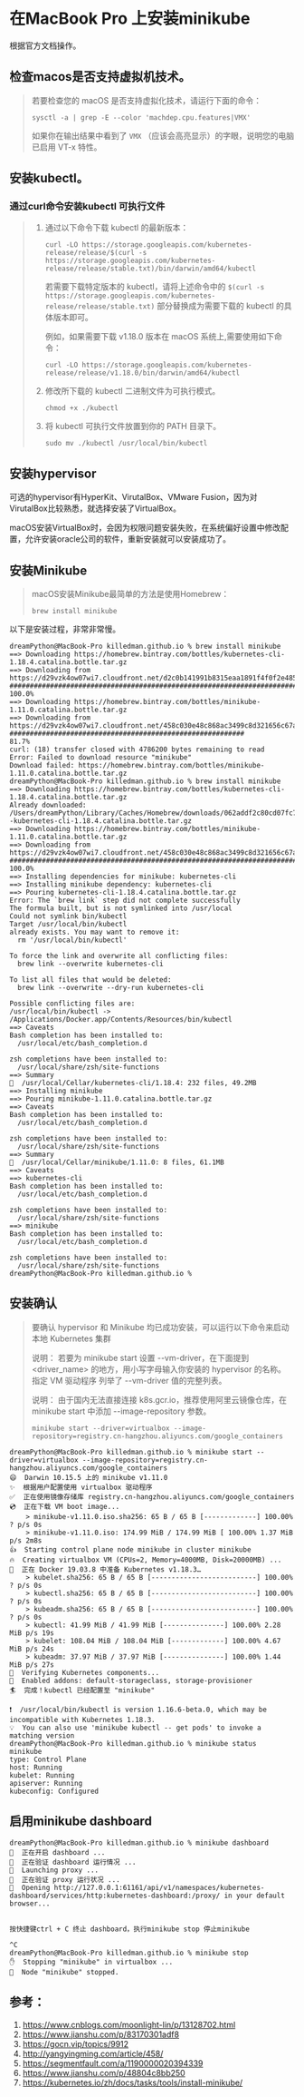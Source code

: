 # 在MacBook Pro 上安装minikube

根据官方文档操作。

## 检查macos是否支持虚拟机技术。

> 若要检查您的 macOS 是否支持虚拟化技术，请运行下面的命令：
>
> ```
> sysctl -a | grep -E --color 'machdep.cpu.features|VMX'
> ```
>
> 如果你在输出结果中看到了 `VMX` （应该会高亮显示）的字眼，说明您的电脑已启用 VT-x 特性。
>

##  安装kubectl。

### 通过curl命令安装kubectl 可执行文件

> 1. 通过以下命令下载 kubectl 的最新版本：
>
>    ```
>    curl -LO https://storage.googleapis.com/kubernetes-release/release/$(curl -s https://storage.googleapis.com/kubernetes-release/release/stable.txt)/bin/darwin/amd64/kubectl
>    ```
>
>    若需要下载特定版本的 kubectl，请将上述命令中的 `$(curl -s https://storage.googleapis.com/kubernetes-release/release/stable.txt)` 部分替换成为需要下载的 kubectl 的具体版本即可。
>
>    例如，如果需要下载 v1.18.0 版本在 macOS 系统上,需要使用如下命令：
>
>    ```
>    curl -LO https://storage.googleapis.com/kubernetes-release/release/v1.18.0/bin/darwin/amd64/kubectl
>    ```
>
> 2. 修改所下载的 kubectl 二进制文件为可执行模式。
>
>    ```
>    chmod +x ./kubectl
>    ```
>
> 3. 将 kubectl 可执行文件放置到你的 PATH 目录下。
>
>    ```shell
>    sudo mv ./kubectl /usr/local/bin/kubectl
>    ```
>

## 安装hypervisor

可选的hypervisor有HyperKit、VirutalBox、VMware Fusion，因为对VirutalBox比较熟悉，就选择安装了VirtualBox。

macOS安装VirtualBox时，会因为权限问题安装失败，在系统偏好设置中修改配置，允许安装oracle公司的软件，重新安装就可以安装成功了。

## 安装Minikube

> macOS安装Minikube最简单的方法是使用Homebrew：
> ```shell
> brew install minikube
>```
>

以下是安装过程，非常非常慢。

```
dreamPython@MacBook-Pro killedman.github.io % brew install minikube
==> Downloading https://homebrew.bintray.com/bottles/kubernetes-cli-1.18.4.catalina.bottle.tar.gz
==> Downloading from https://d29vzk4ow07wi7.cloudfront.net/d2c0b141991b8315eaa1891f4f0f2e485cffd11f3e58954b571839dee492
######################################################################## 100.0%
==> Downloading https://homebrew.bintray.com/bottles/minikube-1.11.0.catalina.bottle.tar.gz
==> Downloading from https://d29vzk4ow07wi7.cloudfront.net/458c030e48c868ac3499c8d321656c67ac4b10637d1549f9e2921c5eab4d
##########################################################                81.7%
curl: (18) transfer closed with 4786200 bytes remaining to read
Error: Failed to download resource "minikube"
Download failed: https://homebrew.bintray.com/bottles/minikube-1.11.0.catalina.bottle.tar.gz
dreamPython@MacBook-Pro killedman.github.io % brew install minikube
==> Downloading https://homebrew.bintray.com/bottles/kubernetes-cli-1.18.4.catalina.bottle.tar.gz
Already downloaded: /Users/dreamPython/Library/Caches/Homebrew/downloads/062addf2c80cd07fc72f7d1c41c904b104ea5e816cac0e6f04464e170429d67a--kubernetes-cli-1.18.4.catalina.bottle.tar.gz
==> Downloading https://homebrew.bintray.com/bottles/minikube-1.11.0.catalina.bottle.tar.gz
==> Downloading from https://d29vzk4ow07wi7.cloudfront.net/458c030e48c868ac3499c8d321656c67ac4b10637d1549f9e2921c5eab4d
######################################################################## 100.0%
==> Installing dependencies for minikube: kubernetes-cli
==> Installing minikube dependency: kubernetes-cli
==> Pouring kubernetes-cli-1.18.4.catalina.bottle.tar.gz
Error: The `brew link` step did not complete successfully
The formula built, but is not symlinked into /usr/local
Could not symlink bin/kubectl
Target /usr/local/bin/kubectl
already exists. You may want to remove it:
  rm '/usr/local/bin/kubectl'

To force the link and overwrite all conflicting files:
  brew link --overwrite kubernetes-cli

To list all files that would be deleted:
  brew link --overwrite --dry-run kubernetes-cli

Possible conflicting files are:
/usr/local/bin/kubectl -> /Applications/Docker.app/Contents/Resources/bin/kubectl
==> Caveats
Bash completion has been installed to:
  /usr/local/etc/bash_completion.d

zsh completions have been installed to:
  /usr/local/share/zsh/site-functions
==> Summary
🍺  /usr/local/Cellar/kubernetes-cli/1.18.4: 232 files, 49.2MB
==> Installing minikube
==> Pouring minikube-1.11.0.catalina.bottle.tar.gz
==> Caveats
Bash completion has been installed to:
  /usr/local/etc/bash_completion.d

zsh completions have been installed to:
  /usr/local/share/zsh/site-functions
==> Summary
🍺  /usr/local/Cellar/minikube/1.11.0: 8 files, 61.1MB
==> Caveats
==> kubernetes-cli
Bash completion has been installed to:
  /usr/local/etc/bash_completion.d

zsh completions have been installed to:
  /usr/local/share/zsh/site-functions
==> minikube
Bash completion has been installed to:
  /usr/local/etc/bash_completion.d

zsh completions have been installed to:
  /usr/local/share/zsh/site-functions
dreamPython@MacBook-Pro killedman.github.io %
```



## 安装确认

> 要确认 hypervisor 和 Minikube 均已成功安装，可以运行以下命令来启动本地 Kubernetes 集群
>
> 说明： 若要为 minikube start 设置 --vm-driver，在下面提到 <driver_name> 的地方，用小写字母输入你安装的 hypervisor 的名称。 指定 VM 驱动程序 列举了 --vm-driver 值的完整列表。
>
> 说明： 由于国内无法直接连接 k8s.gcr.io，推荐使用阿里云镜像仓库，在 minikube start 中添加 --image-repository 参数。
> ```shell
> minikube start --driver=virtualbox --image-repository=registry.cn-hangzhou.aliyuncs.com/google_containers
> ```

```
dreamPython@MacBook-Pro killedman.github.io % minikube start --driver=virtualbox --image-repository=registry.cn-hangzhou.aliyuncs.com/google_containers
😄  Darwin 10.15.5 上的 minikube v1.11.0
✨  根据用户配置使用 virtualbox 驱动程序
✅  正在使用镜像存储库 registry.cn-hangzhou.aliyuncs.com/google_containers
💿  正在下载 VM boot image...
    > minikube-v1.11.0.iso.sha256: 65 B / 65 B [-------------] 100.00% ? p/s 0s
    > minikube-v1.11.0.iso: 174.99 MiB / 174.99 MiB [ 100.00% 1.37 MiB p/s 2m8s
👍  Starting control plane node minikube in cluster minikube
🔥  Creating virtualbox VM (CPUs=2, Memory=4000MB, Disk=20000MB) ...
🐳  正在 Docker 19.03.8 中准备 Kubernetes v1.18.3…
    > kubelet.sha256: 65 B / 65 B [--------------------------] 100.00% ? p/s 0s
    > kubectl.sha256: 65 B / 65 B [--------------------------] 100.00% ? p/s 0s
    > kubeadm.sha256: 65 B / 65 B [--------------------------] 100.00% ? p/s 0s
    > kubectl: 41.99 MiB / 41.99 MiB [---------------] 100.00% 2.28 MiB p/s 19s
    > kubelet: 108.04 MiB / 108.04 MiB [-------------] 100.00% 4.67 MiB p/s 24s
    > kubeadm: 37.97 MiB / 37.97 MiB [---------------] 100.00% 1.44 MiB p/s 27s
🔎  Verifying Kubernetes components...
🌟  Enabled addons: default-storageclass, storage-provisioner
🏄  完成！kubectl 已经配置至 "minikube"

❗  /usr/local/bin/kubectl is version 1.16.6-beta.0, which may be incompatible with Kubernetes 1.18.3.
💡  You can also use 'minikube kubectl -- get pods' to invoke a matching version
dreamPython@MacBook-Pro killedman.github.io % minikube status
minikube
type: Control Plane
host: Running
kubelet: Running
apiserver: Running
kubeconfig: Configured
```



## 启用minikube dashboard

```
dreamPython@MacBook-Pro killedman.github.io % minikube dashboard
🔌  正在开启 dashboard ...
🤔  正在验证 dashboard 运行情况 ...
🚀  Launching proxy ...
🤔  正在验证 proxy 运行状况 ...
🎉  Opening http://127.0.0.1:61161/api/v1/namespaces/kubernetes-dashboard/services/http:kubernetes-dashboard:/proxy/ in your default browser...


按快捷键ctrl + C 终止 dashboard，执行minikube stop 停止minikube

^C
dreamPython@MacBook-Pro killedman.github.io % minikube stop
✋  Stopping "minikube" in virtualbox ...
🛑  Node "minikube" stopped.
```





## 参考：

1. https://www.cnblogs.com/moonlight-lin/p/13128702.html
2. https://www.jianshu.com/p/83170301adf8
3. https://gocn.vip/topics/9912
4. http://yangyingming.com/article/458/
5. https://segmentfault.com/a/1190000020394339
6. https://www.jianshu.com/p/48804c8bb250
7. https://kubernetes.io/zh/docs/tasks/tools/install-minikube/



